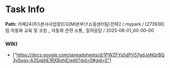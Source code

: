 # Task Info

**Path:** 카페24(주)\본사사업장\[CG]MI본부\Y쇼핑센터팀\전략2 / mypark / [273938] 팀 자동화 교육 및 코칭 _ 자동화 관련 소통_ 질의응답 / 2025-08-01_00-00-00

### WIKI
- ["https://docs.google.com/spreadsheets/d/1PWZFYs5dPV57gdJoNQrBQ3y5ugy-A3SxbhE1RXBxhjE/edit?gid=0#gid=0"]

